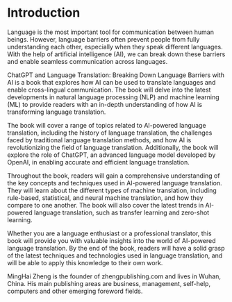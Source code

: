 # Introduction

Language is the most important tool for communication between human beings. However, language barriers often prevent people from fully understanding each other, especially when they speak different languages. With the help of artificial intelligence (AI), we can break down these barriers and enable seamless communication across languages.

ChatGPT and Language Translation: Breaking Down Language Barriers with AI is a book that explores how AI can be used to translate languages and enable cross-lingual communication. The book will delve into the latest developments in natural language processing (NLP) and machine learning (ML) to provide readers with an in-depth understanding of how AI is transforming language translation.

The book will cover a range of topics related to AI-powered language translation, including the history of language translation, the challenges faced by traditional language translation methods, and how AI is revolutionizing the field of language translation. Additionally, the book will explore the role of ChatGPT, an advanced language model developed by OpenAI, in enabling accurate and efficient language translation.

Throughout the book, readers will gain a comprehensive understanding of the key concepts and techniques used in AI-powered language translation. They will learn about the different types of machine translation, including rule-based, statistical, and neural machine translation, and how they compare to one another. The book will also cover the latest trends in AI-powered language translation, such as transfer learning and zero-shot learning.

Whether you are a language enthusiast or a professional translator, this book will provide you with valuable insights into the world of AI-powered language translation. By the end of the book, readers will have a solid grasp of the latest techniques and technologies used in language translation, and will be able to apply this knowledge to their own work.

MingHai Zheng is the founder of zhengpublishing.com and lives in Wuhan, China. His main publishing areas are business, management, self-help, computers and other emerging foreword fields.

